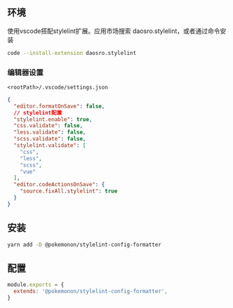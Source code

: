## 环境
使用vscode搭配stylelint扩展。应用市场搜索 daosro.stylelint，或者通过命令安装
```sh
code --install-extension daosro.stylelint
```

### 编辑器设置

`<rootPath>/.vscode/settings.json`

```json
{
  "editor.formatOnSave": false,
  // stylelint配置
  "stylelint.enable": true,
  "css.validate": false,
  "less.validate": false,
  "scss.validate": false,
  "stylelint.validate": [
    "css",
    "less",
    "scss",
    "vue"
  ],
  "editor.codeActionsOnSave": {
    "source.fixAll.stylelint": true
  }
}
```

## 安装
```sh
yarn add -D @pokemonon/stylelint-config-formatter
```

## 配置
```js
module.exports = {
  extends: '@pokemonon/stylelint-config-formatter',
}
```